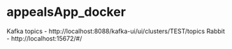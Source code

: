 # appealsApp_docker
Kafka topics - http://localhost:8088/kafka-ui/ui/clusters/TEST/topics
Rabbit - http://localhost:15672/#/
